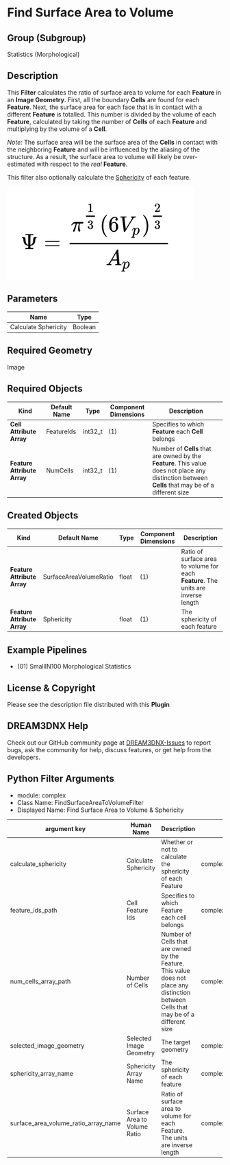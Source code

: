 # Find Surface Area to Volume

## Group (Subgroup)

Statistics (Morphological)

## Description

This **Filter** calculates the ratio of surface area to volume for each **Feature** in an **Image Geometry**. First, all the boundary **Cells** are found for each **Feature**. Next, the surface area for each face that is in contact with a different **Feature** is totalled. This number is divided by the volume of each **Feature**, calculated by taking the number of **Cells** of each **Feature** and multiplying by the volume of a **Cell**.

*Note:* The surface area will be the surface area of the **Cells** in contact with the neighboring **Feature** and will be influenced by the aliasing of the structure.  As a result, the surface area to volume will likely be over-estimated with respect to the *real* **Feature**.

This filter also optionally calculate the [Sphericity](https://en.wikipedia.org/wiki/Sphericity) of each feature.

![Equation for Sphericity used in the filter](Images/Sphericity_Equation.png)

## Parameters

| Name | Type |
|------|------|
| Calculate Sphericity | Boolean |

## Required Geometry

Image

## Required Objects

| Kind | Default Name | Type | Component Dimensions | Description |
|------|--------------|------|----------------------|-------------|
| **Cell Attribute Array** | FeatureIds | int32_t | (1) | Specifies to which **Feature** each **Cell** belongs |
| **Feature Attribute Array** | NumCells |  int32_t | (1) | Number of **Cells** that are owned by the **Feature**. This value does not place any distinction between **Cells** that may be of a different size |

## Created Objects

| Kind | Default Name | Type | Component Dimensions | Description |
|------|--------------|------|----------------------|-------------|
| **Feature Attribute Array** | SurfaceAreaVolumeRatio | float | (1) | Ratio of surface area to volume for each **Feature**. The units are inverse length |
| **Feature Attribute Array** | Sphericity | float | (1) | The sphericity of each feature |

## Example Pipelines

+ (01) SmallIN100 Morphological Statistics

## License & Copyright

Please see the description file distributed with this **Plugin**

## DREAM3DNX Help

Check out our GitHub community page at [DREAM3DNX-Issues](https://github.com/BlueQuartzSoftware/DREAM3DNX-Issues) to report bugs, ask the community for help, discuss features, or get help from the developers.

## Python Filter Arguments

+ module: complex
+ Class Name: FindSurfaceAreaToVolumeFilter
+ Displayed Name: Find Surface Area to Volume & Sphericity

| argument key | Human Name | Description | Parameter Type |
|--------------|------------|-------------|----------------|
| calculate_sphericity | Calculate Sphericity | Whether or not to calculate the sphericity of each Feature | complex.BoolParameter |
| feature_ids_path | Cell Feature Ids | Specifies to which Feature each cell belongs | complex.ArraySelectionParameter |
| num_cells_array_path | Number of Cells | Number of Cells that are owned by the Feature. This value does not place any distinction between Cells that may be of a different size | complex.ArraySelectionParameter |
| selected_image_geometry | Selected Image Geometry | The target geometry | complex.GeometrySelectionParameter |
| sphericity_array_name | Sphericity Array Name | The sphericity of each feature | complex.DataObjectNameParameter |
| surface_area_volume_ratio_array_name | Surface Area to Volume Ratio | Ratio of surface area to volume for each Feature. The units are inverse length | complex.DataObjectNameParameter |

